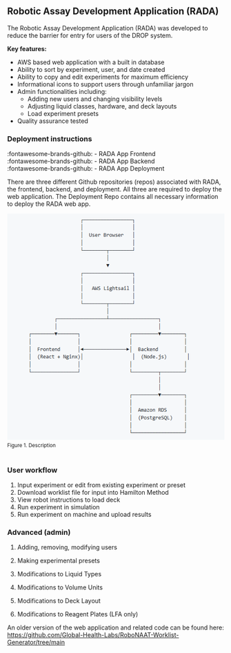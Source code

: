 ## Robotic Assay Development Application (RADA)

The Robotic Assay Development Application (RADA) was developed to reduce the barrier for entry for users of the DROP system. 

**Key features:**

+ AWS based web application with a built in database
+ Ability to sort by experiment, user, and date created
+ Ability to copy and edit experiments for maximum efficiency
+ Informational icons to support users through unfamiliar jargon
+ Admin functionalities including:
    - Adding new users and changing visibility levels
    - Adjusting liquid classes, hardware, and deck layouts
    - Load experiment presets 
+ Quality assurance tested

### Deployment instructions
:fontawesome-brands-github: - RADA App Frontend  <br>
:fontawesome-brands-github: - RADA App Backend <br>
:fontawesome-brands-github: - RADA App Deployment <br>

There are three different Github repositories (repos) associated with RADA, the frontend, backend, and deployment. All three are required to deploy the web application. The Deployment Repo contains all necessary information to deploy the RADA web app. 

![RADA Architecture](./images/RADA_architecture.PNG) <br>
<small> Figure 1. Description </small> <br><br>

### User workflow

1. Input experiment or edit from existing experiment or preset
2. Download worklist file for input into Hamilton Method
3. View robot instructions to load deck
4. Run experiment in simulation 
5. Run experiment on machine and upload results 

### Advanced (admin)

1. Adding, removing, modifying users 

2. Making experimental presets 

3. Modifications to Liquid Types

4. Modifications to Volume Units

5. Modifications to Deck Layout

6. Modifications to Reagent Plates (LFA only)


An older version of the web application and related code can be found here: https://github.com/Global-Health-Labs/RoboNAAT-Worklist-Generator/tree/main